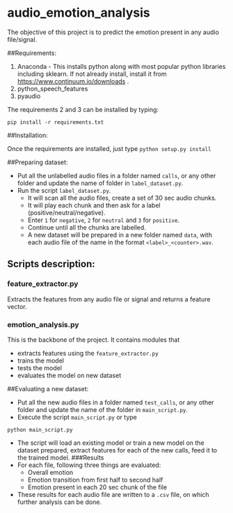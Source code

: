# audio_emotion_analysis
The objective of this project is to predict the emotion present in any audio file/signal.

##Requirements:
1. Anaconda - This installs python along with most popular python libraries including sklearn. If not already install, install it from https://www.continuum.io/downloads . 
2. python_speech_features
3. pyaudio

The requirements 2 and 3 can be installed by typing:
```
pip install -r requirements.txt
```

##Installation:

Once the requirements are installed, just type
`python setup.py install`

##Preparing dataset:
- Put all the unlabelled audio files in a folder named `calls`, or any other folder and update the name of folder in `label_dataset.py`.
- Run the script `label_dataset.py`. 
	- It will scan all the audio files, create a set of 30 sec audio chunks.
	- It will play each chunk and then ask for a label (positive/neutral/negative).
	- Enter `1` for `negative`, `2` for `neutral` and `3` for `positive`.
	- Continue until all the chunks are labelled. 
	- A new dataset will be prepared in a new folder named `data`, with each audio file of the name in the format `<label>_<counter>.wav`.

## Scripts description:
### feature_extractor.py
Extracts the features from any audio file or signal and returns a feature vector.

### emotion_analysis.py
This is the backbone of the project. It contains modules that 
- extracts features using the `feature_extractor.py`
- trains the model
- tests the model
- evaluates the model on new dataset

##Evaluating a new dataset:
- Put all the new audio files in a folder named `test_calls`, or any other folder and update the name of the folder in `main_script.py`.
- Execute the script `main_script.py` or type
```
python main_script.py
```
- The script will load an existing model or train a new model on the dataset prepared, extract features for each of the new calls, feed it to the trained model. 
###Results
- For each file, following three things are evaluated:
	- Overall emotion
	- Emotion transition from first half to second half
	- Emotion present in each 20 sec chunk of the file
- These results for each audio file are written to a `.csv` file, on which further analysis can be done. 







